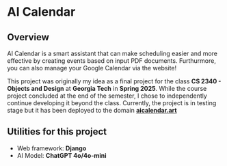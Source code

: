 # AI Calendar

## Overview

AI Calendar is a smart assistant that can make scheduling easier and more effective by creating events based on input PDF documents. Furthurmore, you can also manage your Google Calendar via the website!

This project was originally my idea as a final project for the class **CS 2340 - Objects and Design** at **Georgia Tech** in **Spring 2025**. While the course project concluded at the end of the semester, I chose to independently continue developing it beyond the class. Currently, the project is in testing stage but it has been deployed to the domain [**aicalendar.art**](https://www.aicalendar.art/)

## Utilities for this project

- Web framework: **Django**
- AI Model: **ChatGPT 4o/4o-mini**
